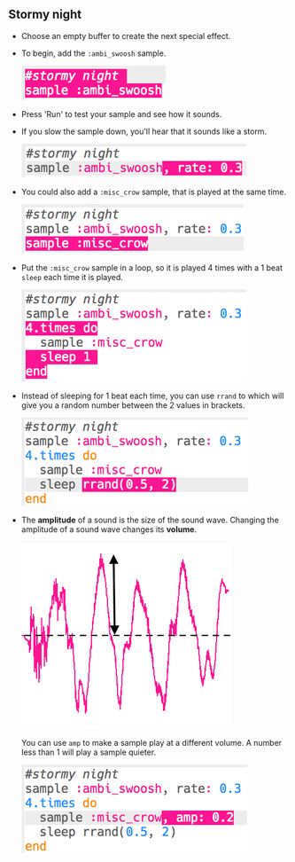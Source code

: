 ## Stormy night

+ Choose an empty buffer to create the next special effect.

+ To begin, add the `:ambi_swoosh` sample.
    
    ![скриншот](images/effects-storm-sample.png)

+ Press 'Run' to test your sample and see how it sounds.

+ If you slow the sample down, you'll hear that it sounds like a storm.
    
    ![screenshot](images/effects-storm-rate.png)

+ You could also add a `:misc_crow` sample, that is played at the same time.
    
    ![скриншот](images/effects-storm-crow.png)

+ Put the `:misc_crow` sample in a loop, so it is played 4 times with a 1 beat `sleep` each time it is played.
    
    ![скриншот](images/effects-storm-crow-repeat.png)

+ Instead of sleeping for 1 beat each time, you can use `rrand` to which will give you a random number between the 2 values in brackets.
    
    ![скриншот](images/effects-storm-crow-rand.png)

+ The **amplitude** of a sound is the size of the sound wave. Changing the amplitude of a sound wave changes its **volume**.
    
    ![amplitude](images/effects-amplitude.png)
    
    You can use `amp` to make a sample play at a different volume. A number less than 1 will play a sample quieter.
    
    ![скриншот](images/effects-storm-crow-amp.png)